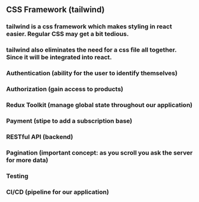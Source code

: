


## CSS Framework (tailwind)
### tailwind is a css framework which makes styling in react easier. Regular CSS may get a bit tedious.
### tailwind also eliminates the need for a css file all together. Since it will be integrated into react.
### Authentication (ability for the user to identify themselves)
### Authorization (gain access to products)
### Redux Toolkit (manage global state throughout our application)
### Payment  (stipe to add a subscription base)
### RESTful API  (backend)
### Pagination (important concept: as you scroll you ask the server for more data)
### Testing 
### CI/CD (pipeline for our application)